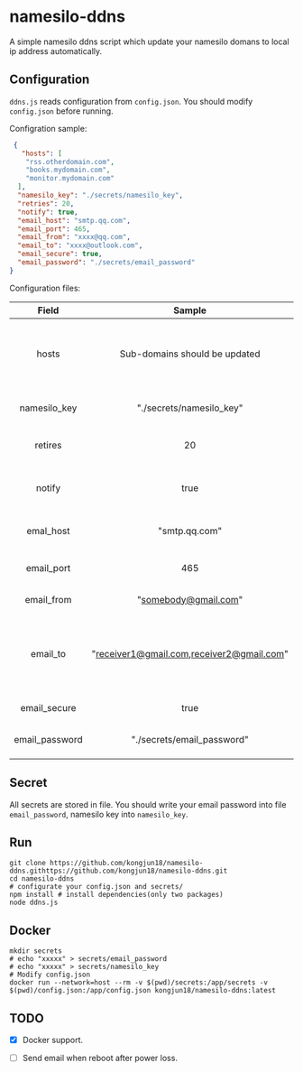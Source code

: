 # namesilo-ddns

A simple namesilo ddns script which update your namesilo domans to local ip address automatically.

## Configuration

`ddns.js` reads configuration from `config.json`. You should modify `config.json` before running.

Configration sample:

```json
 {
   "hosts": [
    "rss.otherdomain.com",
    "books.mydomain.com",
    "monitor.mydomain.com"
  ],
  "namesilo_key": "./secrets/namesilo_key",
  "retries": 20,
  "notify": true,
  "email_host": "smtp.qq.com",
  "email_port": 465,
  "email_from": "xxxx@qq.com",
  "email_to": "xxxx@outlook.com",
  "email_secure": true,
  "email_password": "./secrets/email_password"
}
```

Configuration files:

| Field          | Sample                                    | Description                                                  |
|:--------------:|:-----------------------------------------:|:------------------------------------------------------------:|
| hosts          | Sub-domains should be updated             | A list of sub-domains. Domain is not supported               |
| namesilo_key   | "./secrets/namesilo_key"                  | Your Namesilo token                                          |
| retires        | 20                                        | For some reasons, it is pro                                  |
| notify         | true                                      | Enable email notify whether or not                           |
| emal_host      | "smtp.qq.com"                             | Your SMTP email server host                                  |
| email_port     | 465                                       | Your SMTP email server port                                  |
| email_from     | "somebody@gmail.com"                      | Your email address                                           |
| email_to       | "receiver1@gmail.com,receiver2@gmail.com" | A list of receiver email addresses writen in a single string |
| email_secure   | true                                      | Enable TLS or not                                            |
| email_password | "./secrets/email_password"                | Your email password or token                                 |

## Secret

All secrets are stored in file. You should write your email password into file `email_password`, namesilo key into `namesilo_key`.

## Run

```shell
git clone https://github.com/kongjun18/namesilo-ddns.githttps://github.com/kongjun18/namesilo-ddns.git
cd namesilo-ddns
# configurate your config.json and secrets/
npm install # install dependencies(only two packages)
node ddns.js
```

## Docker

```shell
mkdir secrets
# echo "xxxxx" > secrets/email_password
# echo "xxxxx" > secrets/namesilo_key
# Modify config.json
docker run --network=host --rm -v $(pwd)/secrets:/app/secrets -v $(pwd)/config.json:/app/config.json kongjun18/namesilo-ddns:latest
```

## TODO

- [x] Docker support.
- [ ] Send email when reboot after power loss.



# 
